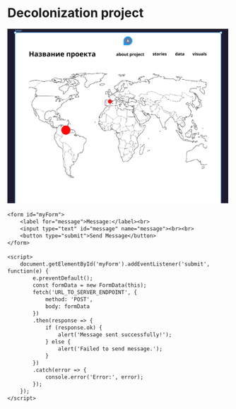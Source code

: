 <!DOCTYPE html>
<html lang="en">
<head>
    <meta charset="UTF-8">
    <meta name="viewport" content="width=device-width, initial-scale=1.0">
    <title>Decolonization project</title>
</head>
<body>
    <h1>Decolonization project</h1>
    <img src="main/map.jpg" alt="Map of the project" width="500">


    <form id="myForm">
        <label for="message">Message:</label><br>
        <input type="text" id="message" name="message"><br><br>
        <button type="submit">Send Message</button>
    </form>

    <script>
        document.getElementById('myForm').addEventListener('submit', function(e) {
            e.preventDefault();
            const formData = new FormData(this);
            fetch('URL_TO_SERVER_ENDPOINT', {
                method: 'POST',
                body: formData
            })
            .then(response => {
                if (response.ok) {
                    alert('Message sent successfully!');
                } else {
                    alert('Failed to send message.');
                }
            })
            .catch(error => {
                console.error('Error:', error);
            });
        });
    </script>

</body>
</html>
